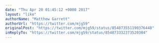 ```yaml
---
date: "Thu Apr 20 01:45:12 +0000 2017"
layout: "like"
authorName: "Matthew Garrett"
authorUrl: "https://twitter.com/mjg59"
originalPost: "https://twitter.com/mjg59/status/854873551190376448"
inReplyTo: "https://twitter.com/mjg59/status/854873332373520384"
---
```

